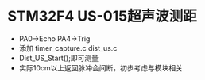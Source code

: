 # STM32F4 US-015超声波测距

- PA0->Echo	PA4->Trig
- 添加 timer_capture.c  dist_us.c
- Dist_US_Start();即可测量
- 实际10cm以上返回脉冲会间断，初步考虑与模块相关